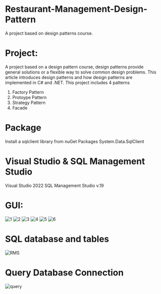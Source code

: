 # Restaurant-Management-Design-Pattern
A project based on design patterns course.

# Project:
A project based on a design pattern course, design patterns provide general solutions or a flexible way to solve common design problems. This article introduces design patterns and how design patterns are implemented in C# and .NET. This project includes 4 patterns
1. Factory Pattern
2. Protoype Pattern
3. Strategy Pattern
4. Facade

# Package
Install a sqlclient library from nuGet Packages
System.Data.SqlClient

# Visual Studio & SQL Management Studio
Visual Studio 2022
SQL Management Studio v.19

# GUI:

![1](https://user-images.githubusercontent.com/73800301/226411503-1655140e-3d49-46e6-ae8f-89f7f7f11589.PNG)
![2](https://user-images.githubusercontent.com/73800301/226411509-d7882e9e-cb24-4861-a183-3ae8c7e4884b.PNG)
![3](https://user-images.githubusercontent.com/73800301/226411517-a90ee655-e786-4968-a052-ff7d588d0ea0.PNG)
![4](https://user-images.githubusercontent.com/73800301/226411523-8a29efa3-d35e-4523-8914-e500f6ba5e0e.PNG)
![5](https://user-images.githubusercontent.com/73800301/226411529-8130fea5-9e2f-4b70-b0ff-4505bdc96b54.PNG)
![6](https://user-images.githubusercontent.com/73800301/226411533-b3c71523-1134-4f06-aed5-9ce44421563b.PNG)

# SQL database and tables
![RMS](https://user-images.githubusercontent.com/73800301/226410526-94db37d9-b731-44bc-aaa8-7b6a6d519237.PNG)

# Query Database Connection

![query](https://user-images.githubusercontent.com/73800301/226411445-f6f16f4b-92ad-4b75-86d7-4fad606b72a7.png)
